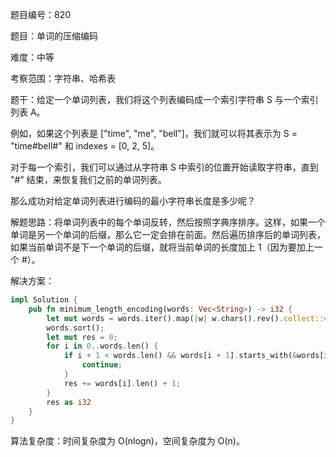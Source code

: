 题目编号：820

题目：单词的压缩编码

难度：中等

考察范围：字符串、哈希表

题干：给定一个单词列表，我们将这个列表编码成一个索引字符串 S 与一个索引列表 A。

例如，如果这个列表是 ["time", "me", "bell"]，我们就可以将其表示为 S = "time#bell#" 和 indexes = [0, 2, 5]。

对于每一个索引，我们可以通过从字符串 S 中索引的位置开始读取字符串，直到 "#" 结束，来恢复我们之前的单词列表。

那么成功对给定单词列表进行编码的最小字符串长度是多少呢？

解题思路：将单词列表中的每个单词反转，然后按照字典序排序。这样，如果一个单词是另一个单词的后缀，那么它一定会排在前面。然后遍历排序后的单词列表，如果当前单词不是下一个单词的后缀，就将当前单词的长度加上 1（因为要加上一个 #）。

解决方案：

```rust
impl Solution {
    pub fn minimum_length_encoding(words: Vec<String>) -> i32 {
        let mut words = words.iter().map(|w| w.chars().rev().collect::<String>()).collect::<Vec<String>>();
        words.sort();
        let mut res = 0;
        for i in 0..words.len() {
            if i + 1 < words.len() && words[i + 1].starts_with(&words[i]) {
                continue;
            }
            res += words[i].len() + 1;
        }
        res as i32
    }
}
```

算法复杂度：时间复杂度为 O(nlogn)，空间复杂度为 O(n)。